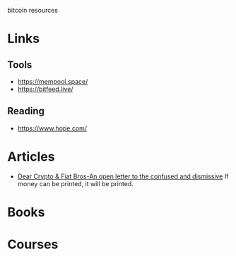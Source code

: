 bitcoin resources

# Links

## Tools

- https://mempool.space/
- https://bitfeed.live/

## Reading

- https://www.hope.com/

# Articles

- [Dear Crypto & Fiat Bros-An open letter to the confused and dismissive](https://dergigi.com/2022/11/19/dear-crypto-fiat-bros/) If money can be printed, it will be printed.

# Books

# Courses
